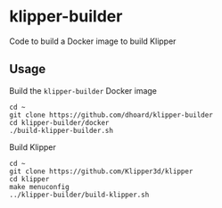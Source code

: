 # klipper-builder

Code to build a Docker image to build Klipper

## Usage

Build the `klipper-builder` Docker image

```
cd ~
git clone https://github.com/dhoard/klipper-builder
cd klipper-builder/docker
./build-klipper-builder.sh
```

Build Klipper

```
cd ~
git clone https://github.com/Klipper3d/klipper
cd klipper
make menuconfig
../klipper-builder/build-klipper.sh
```
